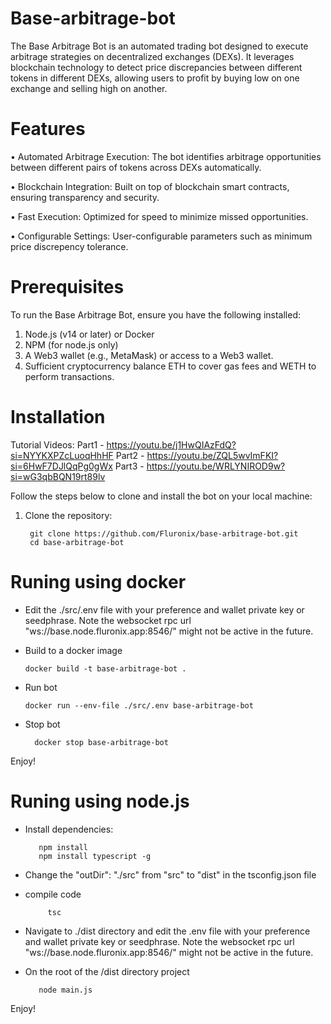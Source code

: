 # Base-arbitrage-bot

The Base Arbitrage Bot is an automated trading bot designed to execute arbitrage strategies on decentralized exchanges (DEXs). It leverages blockchain technology to detect price discrepancies between different tokens in different DEXs, allowing users to profit by buying low on one exchange and selling high on another.

# Features
•	Automated Arbitrage Execution: The bot identifies arbitrage opportunities between different pairs of tokens across DEXs automatically.

•	Blockchain Integration: Built on top of blockchain smart contracts, ensuring transparency and security.

•	Fast Execution: Optimized for speed to minimize missed opportunities.

•	Configurable Settings: User-configurable parameters such as minimum price discrepency tolerance.


# Prerequisites

To run the Base Arbitrage Bot, ensure you have the following installed:

1.	Node.js (v14 or later) or Docker 
2.	NPM (for node.js only)
3.	A Web3 wallet (e.g., MetaMask) or access to a Web3 wallet.
4.	Sufficient cryptocurrency balance ETH to cover gas fees and WETH to perform transactions.

# Installation

Tutorial Videos:
Part1 - https://youtu.be/j1HwQIAzFdQ?si=NYYKXPZcLuoqHhHF
Part2 - https://youtu.be/ZQL5wvImFKI?si=6HwF7DJlQqPg0gWx
Part3 - https://youtu.be/WRLYNIROD9w?si=wG3qbBQN19rt89lv

Follow the steps below to clone and install the bot on your local machine:

1. Clone the repository:
   
        git clone https://github.com/Fluronix/base-arbitrage-bot.git
        cd base-arbitrage-bot

# Runing using docker

* Edit the ./src/.env file with your preference and wallet private key or seedphrase. Note the websocket rpc url "ws://base.node.fluronix.app:8546/"  might not be active in the future.

* Build to a docker image
     
      docker build -t base-arbitrage-bot .
* Run bot

      docker run --env-file ./src/.env base-arbitrage-bot
* Stop bot

        docker stop base-arbitrage-bot

Enjoy!

# Runing using node.js

* Install dependencies:

         npm install
         npm install typescript -g

* Change the "outDir": "./src"  from "src" to "dist" in the tsconfig.json file
* compile code

           tsc
* Navigate to ./dist directory and edit the .env file with your preference and wallet private key or seedphrase. Note the websocket rpc url "ws://base.node.fluronix.app:8546/"  might not be active in the future.
* On the root of the /dist directory project

         node main.js


Enjoy!
